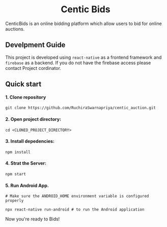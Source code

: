 <h1 align="center">Centic Bids</h1>

CenticBids is an online bidding platform which allow users to bid for online auctions.

## Develpment Guide

This project is developed using `react-native` as a frontend framework and `firebase` as a backend. If you do not have the firebase access please contact Project cordinator.

## Quick start

#### 1. Clone repository

 ```command
git clone https://github.com/RuchiraSwarnapriya/centic_auction.git
```
#### 2.  Open project directory:

```command
cd <CLONED_PROJECT_DIRECTORY>
```
#### 3.  Install depedencies:

```command
npm install
```
#### 4.  Strat the Server:

```command
npm start
```
#### 5. Run Android App.

```command
# Make sure the ANDROID_HOME environment variable is configured properly

npx react-native run-android # to run the Android application
```

Now you're ready to Bids!

